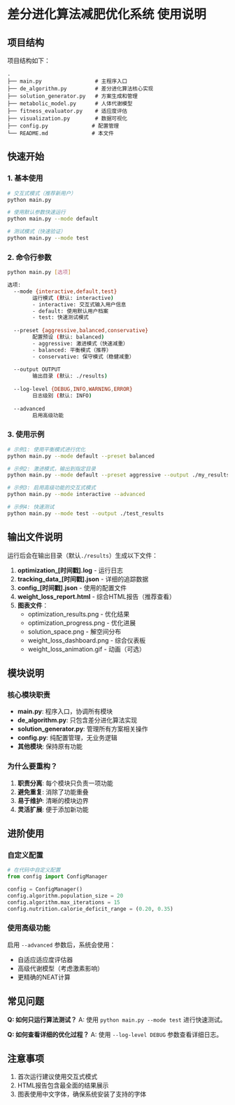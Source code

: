 # 差分进化算法减肥优化系统 使用说明

## 项目结构

项目结构如下：

```
.
├── main.py                 # 主程序入口
├── de_algorithm.py         # 差分进化算法核心实现
├── solution_generator.py   # 方案生成和管理
├── metabolic_model.py      # 人体代谢模型
├── fitness_evaluator.py    # 适应度评估
├── visualization.py        # 数据可视化
├── config.py              # 配置管理
└── README.md              # 本文件
```

## 快速开始

### 1. 基本使用

```bash
# 交互式模式（推荐新用户）
python main.py

# 使用默认参数快速运行
python main.py --mode default

# 测试模式（快速验证）
python main.py --mode test
```

### 2. 命令行参数

```bash
python main.py [选项]

选项:
  --mode {interactive,default,test}  
        运行模式 (默认: interactive)
        - interactive: 交互式输入用户信息
        - default: 使用默认用户档案
        - test: 快速测试模式
        
  --preset {aggressive,balanced,conservative}  
        配置预设 (默认: balanced)
        - aggressive: 激进模式（快速减重）
        - balanced: 平衡模式（推荐）
        - conservative: 保守模式（稳健减重）
        
  --output OUTPUT              
        输出目录 (默认: ./results)
        
  --log-level {DEBUG,INFO,WARNING,ERROR}  
        日志级别 (默认: INFO)
        
  --advanced                   
        启用高级功能
```

### 3. 使用示例

```bash
# 示例1: 使用平衡模式进行优化
python main.py --mode default --preset balanced

# 示例2: 激进模式，输出到指定目录
python main.py --mode default --preset aggressive --output ./my_results

# 示例3: 启用高级功能的交互式模式
python main.py --mode interactive --advanced

# 示例4: 快速测试
python main.py --mode test --output ./test_results
```

## 输出文件说明

运行后会在输出目录（默认`./results`）生成以下文件：

1. **optimization_[时间戳].log** - 运行日志
2. **tracking_data_[时间戳].json** - 详细的追踪数据
3. **config_[时间戳].json** - 使用的配置文件
4. **weight_loss_report.html** - 综合HTML报告（推荐查看）
5. **图表文件**：
   - optimization_results.png - 优化结果
   - optimization_progress.png - 优化进展
   - solution_space.png - 解空间分布
   - weight_loss_dashboard.png - 综合仪表板
   - weight_loss_animation.gif - 动画（可选）

## 模块说明

### 核心模块职责

- **main.py**: 程序入口，协调所有模块
- **de_algorithm.py**: 只包含差分进化算法实现
- **solution_generator.py**: 管理所有方案相关操作
- **config.py**: 纯配置管理，无业务逻辑
- **其他模块**: 保持原有功能

### 为什么要重构？

1. **职责分离**: 每个模块只负责一项功能
2. **避免重复**: 消除了功能重叠
3. **易于维护**: 清晰的模块边界
4. **灵活扩展**: 便于添加新功能

## 进阶使用

### 自定义配置

```python
# 在代码中自定义配置
from config import ConfigManager

config = ConfigManager()
config.algorithm.population_size = 20
config.algorithm.max_iterations = 15
config.nutrition.calorie_deficit_range = (0.20, 0.35)
```

### 使用高级功能

启用 `--advanced` 参数后，系统会使用：
- 自适应适应度评估器
- 高级代谢模型（考虑激素影响）
- 更精确的NEAT计算

## 常见问题

**Q: 如何只运行算法测试？**
A: 使用 `python main.py --mode test` 进行快速测试。

**Q: 如何查看详细的优化过程？**
A: 使用 `--log-level DEBUG` 参数查看详细日志。

## 注意事项

1. 首次运行建议使用交互式模式
2. HTML报告包含最全面的结果展示
3. 图表使用中文字体，确保系统安装了支持的字体
